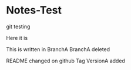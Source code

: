 # Notes-Test
git testing

Here it is

This is written in BranchA
BranchA deleted

README changed on github
Tag VersionA added